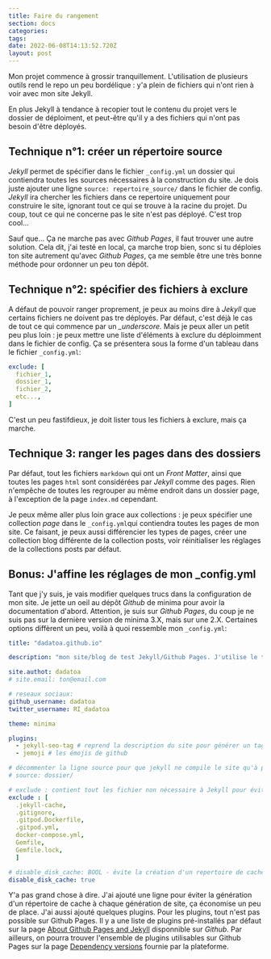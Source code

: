 ```yaml
---
title: Faire du rangement
section: docs
categories:
tags: 
date: 2022-06-08T14:13:52.720Z
layout: post
---
```

Mon projet commence à grossir tranquillement. L'utilisation de plusieurs outils rend le repo un peu bordélique : y'a plein de fichiers qui n'ont rien à voir avec mon site Jekyll. 

En plus Jekyll à tendance à recopier tout le contenu du projet vers le dossier de déploiment, et peut-être qu'il y a des fichiers qui n'ont pas besoin d'être déployés.
## Technique n°1: créer un répertoire source

*Jekyll* permet de spécifier dans le fichier `_config.yml` un dossier qui contiendra toutes les sources nécessaires à la construction du site. Je dois juste ajouter une ligne `source: repertoire_source/` dans le fichier de config. *Jekyll* ira chercher les fichiers dans ce repertoire uniquement pour construire le site, ignorant tout ce qui se trouve à la racine du projet. Du coup, tout ce qui ne concerne pas le site n'est pas déployé. C'est trop cool... 

Sauf que... Ça ne marche pas avec *Github Pages*, il faut trouver une autre solution. Cela dit, j'ai testé en local, ça marche trop bien, sonc si tu déploies ton site autrement qu'avec *Github Pages*, ça me semble être une très bonne méthode pour ordonner un peu ton dépôt.

## Technique n°2: spécifier des fichiers à exclure

A défaut de pouvoir ranger proprement, je peux au moins dire à *Jekyll* que certains fichiers ne doivent pas tre déployés. Par défaut, c'est déjà le cas de tout ce qui commence par un *_underscore.* Mais je peux aller un petit peu plus loin : je peux mettre une liste d'éléments à exclure du déploimment dans le fichier de config. Ça se présentera sous la forme d'un tableau dans le fichier `_config.yml`:

```yaml
exclude: [
  fichier_1,
  dossier_1,
  fichier_2,
  etc...,
]
```

C'est un peu fastifdieux, je doit lister tous les fichiers à exclure, mais ça marche.

## Technique 3: ranger les pages dans des dossiers

Par défaut, tout les fichiers `markdown` qui ont un *Front Matter*, ainsi que toutes les pages `html` sont considérées par *Jekyll* comme des pages. Rien n'empêche de toutes les regrouper au même endroit dans un dossier page, à l'exception de la page `index.md` cependant.

Je peux même aller plus loin grace aux collections : je peux spécifier une collection *page* dans le `_config.yml`qui contiendra toutes les pages de mon site. Ce faisant, je peux aussi différencier les types de pages, créer une collection blog différente de la collection posts, voir réinitialiser les réglages de la collections posts par défaut.

## Bonus: J'affine les réglages de mon _config.yml

Tant que j'y suis, je vais modifier quelques trucs dans la configuration de mon site. Je jette un oeil au dépôt *Github* de minima pour avoir la documentation d'abord. Attention, je suis sur *Github Pages*, du coup je ne suis pas sur la dernière version de minima 3.X, mais sur une 2.X. Certaines options diffèrent un peu, voilà à quoi ressemble mon `_config.yml`:

```yaml
title: "dadatoa.github.io"

description: "mon site/blog de test Jekyll/Github Pages. J'utilise le thème minima fourni par défaut avec Github Pages"

site.authot: dadatoa
# site.email: ton@email.com

# reseaux sociaux:
github_username: dadatoa
twitter_username: RI_dadatoa

theme: minima

plugins:
  - jekyll-seo-tag # reprend la description du site pour générer un tag html meta SEO
  - jemoji # les émojis de github

# décommenter la ligne source pour que jekyll ne compile le site qu'à partir du contenu du dossier spécifié
# source: dossier/ 

# exclude : contient tout les fichier non nécessaire à Jekyll pour éviter qu'ils ne soient copier ds le repertoire de deploy
exclude : [
  .jekyll-cache,
  .gitignore,
  .gitpod.Dockerfile,
  .gitpod.yml,
  docker-compose.yml,
  Gemfile,
  Gemfile.lock,
  ]

# disable_disk_cache: BOOL - évite la création d'un repertoire de cache type .jekyll-cache
disable_disk_cache: true
```

Y'a pas grand chose à dire. J'ai ajouté une ligne pour éviter la génération d'un répertoire de cache à chaque génération de site, ça économise un peu de place. J'ai aussi ajouté quelques plugins. Pour les plugins, tout n'est pas possible sur Github Pages. Il y a une liste de plugins pré-installés par défaut sur la page [About Github Pages and Jekyll](https://docs.github.com/en/pages/setting-up-a-github-pages-site-with-jekyll/about-github-pages-and-jekyll) disponnible sur *Github*. Par ailleurs, on pourra trouver l'ensemble de plugins utilisables sur Github Pages sur la page [Dependency versions](https://pages.github.com/versions/) fournie par la plateforme.